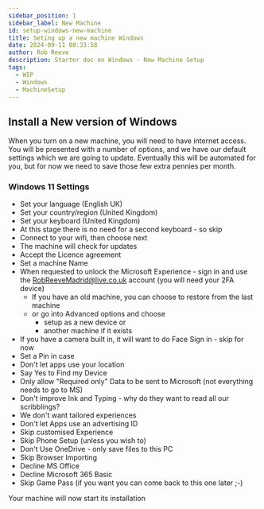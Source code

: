 ```yaml
---  
sidebar_position: 1  
sidebar_label: New Machine
id: setup-windows-new-machine
title: Seting up a new machine Windows
date: 2024-09-11 08:33:58
author: Rob Reeve
description: Starter doc on Windows - New Machine Setup
tags: 
  - WIP
  - Windows
  - MachineSetup
---  
```


<!-- GNU GENERAL PUBLIC LICENSE: Copyright © 2024 LexTego--> 

## Install a New version of Windows  

When you turn on a new machine, you will need to have internet access. You will be presented with a number of options, and we have our default settings which we are going to update. Eventually this will be automated for you, but for now we need to save those few extra pennies per month.

### Windows 11 Settings

- Set your language (English UK)
- Set your country/region (United Kingdom)
- Set your keyboard (United Kingdom)
- At this stage there is no need for a second keyboard - so skip
- Connect to your wifi, then choose next
- The machine will check for updates
- Accept the Licence agreement
- Set a machine Name
- When requested to unlock the Microsoft Experience - sign in and use the RobReeveMadrid@live.co.uk account (you will need your 2FA device)
  - If you have an old machine, you can choose to restore from the last machine  
  - or go into Advanced options and choose
    - setup as a new device or
    - another machine if it exists  
- If you have a camera built in, it will want to do Face Sign in - skip for now
- Set a Pin in case
- Don't let apps use your location
- Say Yes to Find my Device
- Only allow "Required only" Data to be sent to Microsoft (not everything needs to go to MS)
- Don't improve Ink and Typing - why do they want to read all our scribblings?
- We don't want tailored experiences
- Don't let Apps use an advertising ID
- Skip customised Experience
- Skip Phone Setup (unless you wish to)
- Don't Use OneDrive - only save files to this PC
- Skip Browser Importing
- Decline MS Office
- Decline Microsoft 365 Basic
- Skip Game Pass (if you want you can come back to this one later ;-)

Your machine will now start its installation
